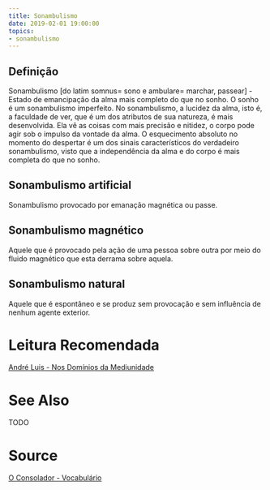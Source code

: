 ```yaml
---
title: Sonambulismo
date: 2019-02-01 19:00:00
topics:
- sonambulismo
---
```


## Definição
Sonambulismo [do latim somnus= sono e ambulare= marchar, passear] - Estado de
emancipação da alma mais completo do que no sonho. O sonho é um sonambulismo
imperfeito. No sonambulismo, a lucidez da alma, isto é, a faculdade de ver, que
é um dos atributos de sua natureza, é mais desenvolvida. Ela vê as coisas com
mais precisão e nitidez, o corpo pode agir sob o impulso da vontade da alma. O
esquecimento absoluto no momento do despertar é um dos sinais característicos
do verdadeiro sonambulismo, visto que a independência da alma e do corpo é mais
completa do que no sonho.

## Sonambulismo artificial
Sonambulismo provocado por emanação magnética ou passe.

## Sonambulismo magnético
Aquele que é provocado pela ação de uma pessoa sobre outra por meio do fluido magnético que esta derrama sobre aquela.

## Sonambulismo natural
Aquele que é espontâneo e se produz sem provocação e sem influência de nenhum agente exterior.

# Leitura Recomendada
[André Luis - Nos Domínios da Mediunidade](/books/andre-luis/in-the-realms-of-mediumship)

# See Also
TODO

# Source
[O Consolador - Vocabulário](http://www.oconsolador.com.br/linkfixo/vocabulario/principal.html)
